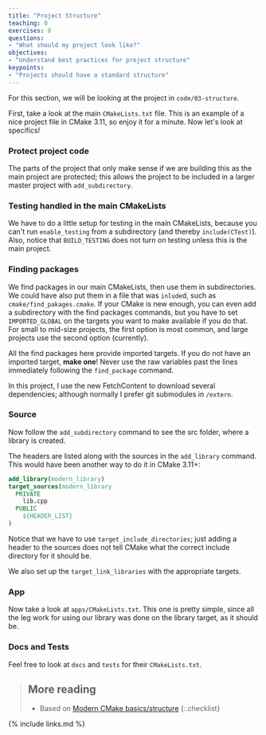 ```yaml
---
title: "Project Structure"
teaching: 0
exercises: 0
questions:
- "What should my project look like?"
objectives:
- "Understand best practices for project structure"
keypoints:
- "Projects should have a standard structure"
---
```



For this section, we will be looking at the project in `code/03-structure`.

First, take a look at the main `CMakeLists.txt` file. This is an example of a nice project file in CMake 3.11, so enjoy it for a minute. Now let's look at specifics!

### Protect project code

The parts of the project that only make sense if we are building this as the main project are protected; this allows the project to be included in a larger master project with `add_subdirectory`.

### Testing handled in the main CMakeLists

We have to do a little setup for testing in the main CMakeLists, because you can't run `enable_testing` from a subdirectory (and thereby `include(CTest)`). Also, notice that `BUILD_TESTING` does not turn on testing unless this is the main project.

### Finding packages

We find packages in our main CMakeLists, then use them in subdirectories. We could have also put them in a file that was `inlude`d, such as `cmake/find_pakages.cmake`. If your CMake is new enough, you can even add a subdirectory with the find packages commands, but you have to set `IMPORTED_GLOBAL` on the targets you want to make available if you do that. For small to mid-size projects, the first option is most common, and large projects use the second option (currently).

All the find packages here provide imported targets. If you do not have an imported target, **make one**! Never use the raw variables past the lines immediately following the `find_package` command.

In this project, I use the new FetchContent to download several dependencies; although normally I prefer git submodules in `/extern`.

### Source

Now follow the `add_subdirectory` command to see the src folder, where a library is created.

The headers are listed along with the sources in the `add_library` command. This would have been another way to do it in CMake 3.11+:

```cmake
add_library(modern_library)
target_sources(modern_library
  PRIVATE
    lib.cpp
  PUBLIC
    ${HEADER_LIST}
)
```

Notice that we have to use `target_include_directories`; just adding a header to the sources does not tell CMake what the correct include directory for it should be.

We also set up the `target_link_libraries` with the appropriate targets.

### App

Now take a look at `apps/CMakeLists.txt`. This one is pretty simple, since all the leg work for using our library was done on the library target, as it should be.


### Docs and Tests


Feel free to look at `docs` and `tests` for their `CMakeLists.txt`.


> ## More reading
>
> * Based on [Modern CMake basics/structure][]
{:.checklist}


[Modern CMake basics/structure]: https://cliutils.gitlab.io/modern-cmake/chapters/basics/structure.html



{% include links.md %}
